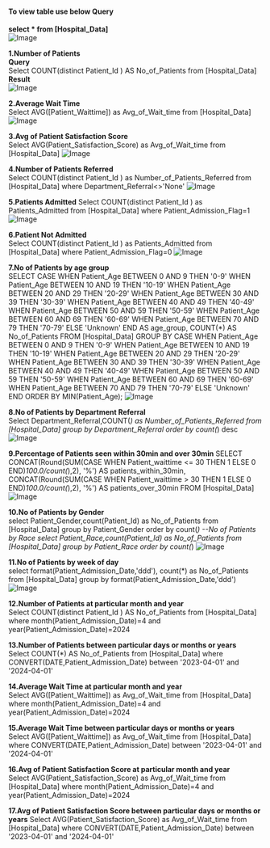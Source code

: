 #### To view table use below Query 
**select * from [Hospital_Data]**  
![Image](https://github.com/user-attachments/assets/0317ecb5-f072-462f-bd33-0ad20a2b2bf2)  

**1.Number of Patients**  
**Query**  
Select COUNT(distinct Patient_Id ) AS No_of_Patients from [Hospital_Data]  
**Result**  
![Image](https://github.com/user-attachments/assets/cc2b88e2-56a9-44db-bd70-86fdfaad66b5)  

**2.Average Wait Time**    
Select AVG([Patient_Waittime]) as Avg_of_Wait_time from [Hospital_Data]  
![Image](https://github.com/user-attachments/assets/1c0a9eae-570b-4457-a923-0edae4f54bee)

**3.Avg of Patient Satisfaction Score**  
Select AVG(Patient_Satisfaction_Score) as Avg_of_Wait_time from [Hospital_Data]
![Image](https://github.com/user-attachments/assets/b7bb3f74-3287-4737-8ebc-a882da0f4a54)

**4.Number of Patients Referred**  
Select COUNT(distinct Patient_Id ) as Number_of_Patients_Referred  from [Hospital_Data] where
Department_Referral<>'None'
![Image](https://github.com/user-attachments/assets/d7dc0587-f7df-4d2b-8ddf-744db4db5a3a)

**5.Patients Admitted** 
Select COUNT(distinct Patient_Id ) as Patients_Admitted
from [Hospital_Data] where Patient_Admission_Flag=1
![Image](https://github.com/user-attachments/assets/e273d455-bcfc-489c-b51e-214e0c55bb94)

**6.Patient Not Admitted**  
Select COUNT(distinct Patient_Id ) as Patients_Admitted
from [Hospital_Data] where Patient_Admission_Flag=0
![Image](https://github.com/user-attachments/assets/9301847c-66d9-4006-a66a-7f8418721e82)

**7.No of Patients by age group**  
SELECT 
    CASE 
        WHEN Patient_Age BETWEEN 0 AND 9 THEN '0-9'
        WHEN Patient_Age BETWEEN 10 AND 19 THEN '10-19'
        WHEN Patient_Age BETWEEN 20 AND 29 THEN '20-29'
        WHEN Patient_Age BETWEEN 30 AND 39 THEN '30-39'
        WHEN Patient_Age BETWEEN 40 AND 49 THEN '40-49'
        WHEN Patient_Age BETWEEN 50 AND 59 THEN '50-59'
        WHEN Patient_Age BETWEEN 60 AND 69 THEN '60-69'
        WHEN Patient_Age BETWEEN 70 AND 79 THEN '70-79'
        ELSE 'Unknown'
    END AS age_group,
    COUNT(*) AS No_of_Patients
FROM [Hospital_Data]
GROUP BY 
	CASE 
        WHEN Patient_Age BETWEEN 0 AND 9 THEN '0-9'
        WHEN Patient_Age BETWEEN 10 AND 19 THEN '10-19'
        WHEN Patient_Age BETWEEN 20 AND 29 THEN '20-29'
        WHEN Patient_Age BETWEEN 30 AND 39 THEN '30-39'
        WHEN Patient_Age BETWEEN 40 AND 49 THEN '40-49'
        WHEN Patient_Age BETWEEN 50 AND 59 THEN '50-59'
        WHEN Patient_Age BETWEEN 60 AND 69 THEN '60-69'
        WHEN Patient_Age BETWEEN 70 AND 79 THEN '70-79'
        ELSE 'Unknown'
    END
ORDER BY MIN(Patient_Age);
![Image](https://github.com/user-attachments/assets/58918d0d-5010-4c34-80c8-f42e5e886c0b)

**8.No of Patients by Department Referral**  
Select Department_Referral,COUNT(*) as Number_of_Patients_Referred  from [Hospital_Data] group by
Department_Referral order by count(*) desc
![Image](https://github.com/user-attachments/assets/230d04b0-22ef-4115-b60f-9796a375eef0)


**9.Percentage of Patients seen within 30min and over 30min** 
SELECT
    CONCAT(Round(SUM(CASE WHEN Patient_waittime <= 30 THEN 1 ELSE 0 END)*100.0/count(*),2), '%')  AS patients_within_30min,
    CONCAT(Round(SUM(CASE WHEN Patient_waittime > 30 THEN 1 ELSE 0 END)*100.0/count(*),2), '%') AS patients_over_30min
FROM [Hospital_Data]
![Image](https://github.com/user-attachments/assets/0902f739-0365-4167-9f8d-6d27d613c0d9)

**10.No of Patients by Gender**  
select Patient_Gender,count(Patient_Id) as No_of_Patients from [Hospital_Data] group by Patient_Gender order by count(*)
--No of Patients by Race
select Patient_Race,count(Patient_Id) as No_of_Patients from [Hospital_Data] group by Patient_Race order by count(*)
![Image](https://github.com/user-attachments/assets/a6c35f6d-6ede-48ad-843a-84b20b9cbb41)

**11.No of Patients by week of day**  
select format(Patient_Admission_Date,'ddd'),
    count(*) as No_of_Patients from [Hospital_Data] 
	group by format(Patient_Admission_Date,'ddd') 
 ![Image](https://github.com/user-attachments/assets/3c75aad7-1687-4fba-88df-36aadc267c4d)

**12.Number of Patients at particular month and year**  
Select COUNT(distinct Patient_Id ) AS No_of_Patients
from [Hospital_Data] where month(Patient_Admission_Date)=4 and year(Patient_Admission_Date)=2024

**13.Number of Patients between particular days or months or years**  
Select COUNT(*) AS No_of_Patients
from [Hospital_Data] where CONVERT(DATE,Patient_Admission_Date) between '2023-04-01' and '2024-04-01'

**14.Average Wait Time at particular month and year**  
Select AVG([Patient_Waittime]) as Avg_of_Wait_time from [Hospital_Data] where month(Patient_Admission_Date)=4 and year(Patient_Admission_Date)=2024

**15.Average Wait Time between particular days or months or years**  
Select AVG([Patient_Waittime]) as Avg_of_Wait_time from [Hospital_Data] where CONVERT(DATE,Patient_Admission_Date) between '2023-04-01' and '2024-04-01'

**16.Avg of Patient Satisfaction Score at particular month and year**  
Select AVG(Patient_Satisfaction_Score) as Avg_of_Wait_time from [Hospital_Data] where month(Patient_Admission_Date)=4 and year(Patient_Admission_Date)=2024

**17.Avg of Patient Satisfaction Score between particular days or months or years** 
Select AVG(Patient_Satisfaction_Score) as Avg_of_Wait_time from [Hospital_Data] where CONVERT(DATE,Patient_Admission_Date) between '2023-04-01' and '2024-04-01'



